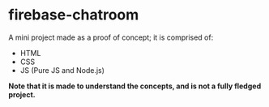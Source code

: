 # firebase-chatroom

A mini project made as a proof of concept; it is comprised of:
  * HTML
  * CSS
  * JS (Pure JS and Node.js)

**Note that it is made to understand the concepts, and is not a fully fledged project.**

